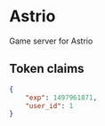 Astrio
======

Game server for Astrio


## Token claims
```json
{
    "exp": 1497961871,
    "user_id": 1
}
```
